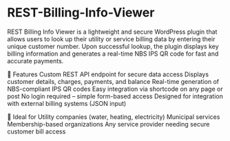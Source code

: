 # REST-Billing-Info-Viewer
REST Billing Info Viewer is a lightweight and secure WordPress plugin that allows users to look up their utility or service billing data by entering their unique customer number. Upon successful lookup, the plugin displays key billing information and generates a real-time NBS IPS QR code for fast and accurate payments.

🔧 Features
Custom REST API endpoint for secure data access
Displays customer details, charges, payments, and balance
Real-time generation of NBS-compliant IPS QR codes
Easy integration via shortcode on any page or post
No login required – simple form-based access
Designed for integration with external billing systems (JSON input)

🚀 Ideal for
Utility companies (water, heating, electricity)
Municipal services
Membership-based organizations
Any service provider needing secure customer bill access
